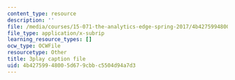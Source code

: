 ```yaml
---
content_type: resource
description: ''
file: /media/courses/15-071-the-analytics-edge-spring-2017/4b42759948005d679cbbc5504d94a7d3_Cks6Wn29TLg.vtt
file_type: application/x-subrip
learning_resource_types: []
ocw_type: OCWFile
resourcetype: Other
title: 3play caption file
uid: 4b427599-4800-5d67-9cbb-c5504d94a7d3
---
```

